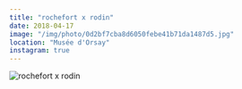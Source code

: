 ```yaml
---
title: "rochefort x rodin"
date: 2018-04-17
image: "/img/photo/0d2bf7cba8d6050febe41b71da1487d5.jpg"
location: "Musée d'Orsay"
instagram: true
---
```


![rochefort x rodin](/img/photo/0d2bf7cba8d6050febe41b71da1487d5.jpg)
